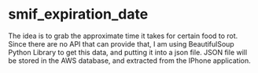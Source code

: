 # smif_expiration_date
The idea is to grab the approximate time it takes for certain food to rot. Since there are no API that can provide that, I am using BeautifulSoup Python Library to get this data, and putting it into a json file. JSON file will be stored in the AWS database, and extracted from the IPhone application. 
